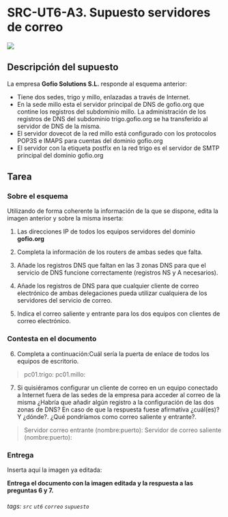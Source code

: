 # SRC-UT6-A3. Supuesto servidores de correo

![](https://i.imgur.com/dsTuZZm.png)

## Descripción del supuesto

La empresa **Gofio Solutions S.L.** responde al esquema anterior:

* Tiene dos sedes, trigo y millo, enlazadas a través de Internet.
* En la sede millo esta el servidor principal de DNS de gofio.org que contine los registros del subdominio millo. La administración de los registros de DNS del subdominio trigo.gofio.org se ha transferido al servidor de DNS de la misma. 
* El servidor dovecot de la red millo está configurado con los protocolos POP3S e IMAPS  para cuentas del dominio gofio.org
* El servidor con la etiqueta postfix en la red trigo es el servidor de SMTP principal del dominio gofio.org
      
## Tarea
### Sobre el esquema
Utilizando de forma coherente la información de la que se dispone, edita la imagen anterior y sobre la misma inserta:

1. Las direcciones IP de todos los equipos servidores del dominio **gofio.org**

2. Completa la información de los routers de ambas sedes que falta.

3. Añade los registros DNS que faltan en las 3 zonas DNS para que el servicio de DNS funcione correctamente (registros NS y A necesarios). 

4. Añade los registros de DNS para que cualquier cliente de correo electrónico de ambas delegaciones pueda utilizar cualquiera de los servidores del servicio de correo.

5. Indica el correo saliente y entrante para los dos equipos con clientes de correo electrónico. 


### Contesta en el documento
6. Completa a continuación:Cuál sería la puerta de enlace de todos los equipos de escritorio.
> pc01.trigo:
> pc01.millo: 

7. Si quisiéramos configurar un cliente de correo en un equipo conectado a Internet fuera de las sedes de la empresa para acceder al correo de la misma ¿Habría que añadir algún registro a la configuración de las dos zonas de DNS? En caso de que la respuesta fuese afirmativa ¿cuál(es)? Y ¿dónde?. ¿Qué pondríamos como correo saliente y entrante?.

> Servidor correo entrante (nombre:puerto): 
> Servidor de correo saliente (nombre:puerto):

### Entrega
Inserta aquí la imagen ya editada:

> 

**Entrega el documento con la imagen editada y la respuesta a las preguntas 6 y 7.**

###### tags: `src` `ut6` `correo` `supuesto`
